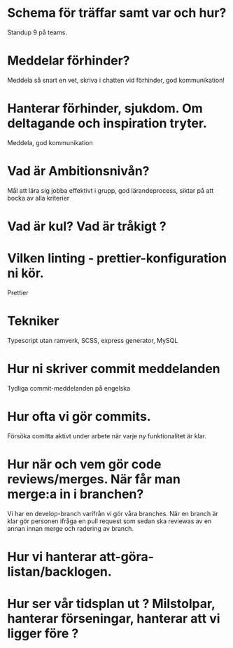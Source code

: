 # Schema för träffar samt var och hur?
Standup 9 på teams.

# Meddelar förhinder? 
Meddela så snart en vet, skriva i chatten vid förhinder, god kommunikation!

# Hanterar förhinder, sjukdom. Om deltagande och inspiration tryter.
Meddela, god kommunikation

# Vad är Ambitionsnivån?
Mål att lära sig jobba effektivt i grupp, god lärandeprocess, siktar på att bocka av alla kriterier

# Vad är kul? Vad är tråkigt ?

# Vilken linting - prettier-konfiguration ni kör.
Prettier

# Tekniker
Typescript utan ramverk, SCSS, express generator, MySQL

# Hur ni skriver commit meddelanden 
Tydliga commit-meddelanden på engelska

# Hur ofta vi gör commits.
Försöka comitta aktivt under arbete när varje ny funktionalitet är klar.

# Hur när och vem gör code reviews/merges. När får man merge:a in i branchen?
Vi har en develop-branch varifrån vi gör våra branches. När en branch är klar gör personen ifråga en pull request som sedan ska reviewas av en annan innan merge och radering av branch.

# Hur vi hanterar att-göra-listan/backlogen.

# Hur ser vår tidsplan ut ? Milstolpar, hanterar förseningar, hanterar att vi ligger före ?
